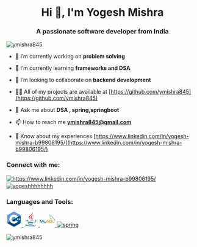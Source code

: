 <h1 align="center">Hi 👋, I'm Yogesh Mishra</h1>
<h3 align="center">A passionate software developer from India</h3>

<p align="left"> <img src="https://komarev.com/ghpvc/?username=ymishra845&label=Profile%20views&color=0e75b6&style=flat" alt="ymishra845" /> </p>

- 🔭 I’m currently working on **problem solving**

- 🌱 I’m currently learning **frameworks and DSA**

- 👯 I’m looking to collaborate on **backend development**

- 👨‍💻 All of my projects are available at [https://github.com/ymishra845](https://github.com/ymishra845)

- 💬 Ask me about **DSA , spring,springboot**

- 📫 How to reach me **ymishra845@gmail.com**

- 📄 Know about my experiences [https://www.linkedin.com/in/yogesh-mishra-b99806195/](https://www.linkedin.com/in/yogesh-mishra-b99806195/)

<h3 align="left">Connect with me:</h3>
<p align="left">
<a href="https://linkedin.com/in/https://www.linkedin.com/in/yogesh-mishra-b99806195/" target="blank"><img align="center" src="https://raw.githubusercontent.com/rahuldkjain/github-profile-readme-generator/master/src/images/icons/Social/linked-in-alt.svg" alt="https://www.linkedin.com/in/yogesh-mishra-b99806195/" height="30" width="40" /></a>
<a href="https://www.leetcode.com/yogeshhhhhhhh" target="blank"><img align="center" src="https://raw.githubusercontent.com/rahuldkjain/github-profile-readme-generator/master/src/images/icons/Social/leet-code.svg" alt="yogeshhhhhhhh" height="30" width="40" /></a>
</p>

<h3 align="left">Languages and Tools:</h3>
<p align="left"> <a href="https://www.w3schools.com/cpp/" target="_blank" rel="noreferrer"> <img src="https://raw.githubusercontent.com/devicons/devicon/master/icons/cplusplus/cplusplus-original.svg" alt="cplusplus" width="40" height="40"/> </a> <a href="https://www.java.com" target="_blank" rel="noreferrer"> <img src="https://raw.githubusercontent.com/devicons/devicon/master/icons/java/java-original.svg" alt="java" width="40" height="40"/> </a> <a href="https://www.mysql.com/" target="_blank" rel="noreferrer"> <img src="https://raw.githubusercontent.com/devicons/devicon/master/icons/mysql/mysql-original-wordmark.svg" alt="mysql" width="40" height="40"/> </a> <a href="https://spring.io/" target="_blank" rel="noreferrer"> <img src="https://www.vectorlogo.zone/logos/springio/springio-icon.svg" alt="spring" width="40" height="40"/> </a> </p>

<p><img align="center" src="https://github-readme-stats.vercel.app/api/top-langs?username=ymishra845&show_icons=true&locale=en&layout=compact" alt="ymishra845" /></p>
